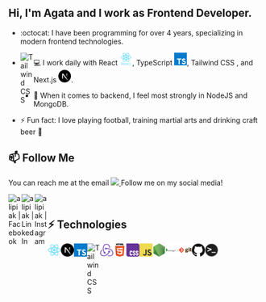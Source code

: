 ## Hi, I'm Agata and I work as Frontend Developer. 

- :octocat: I have been programming for over 4 years, specializing in modern frontend technologies.

- 💻 I work daily with React <img src="https://raw.githubusercontent.com/devicons/devicon/master/icons/react/react-original-wordmark.svg" alt="react" width="25" height="25" />, TypeScript <img src="https://raw.githubusercontent.com/github/explore/80688e429a7d4ef2fca1e82350fe8e3517d3494d/topics/typescript/typescript.png" alt="typescript" width="25" height="25" />, Tailwind CSS <img align="left" alt="Tailwind CSS" width="26px" src="https://cdn.simpleicons.org/tailwindcss/06B6D4" />, and Next.js <img src="https://raw.githubusercontent.com/devicons/devicon/master/icons/nextjs/nextjs-original.svg" alt="nextjs" width="25" height="25" />.

- 🌱 When it comes to backend, I feel most strongly in NodeJS and MongoDB.

- ⚡ Fun fact: I love playing football, training martial arts and drinking craft beer 🤣

## 📫 Follow Me

You can reach me at the email <a href="mailto:agatalipiak25@gmail.com"> <img src="https://img.icons8.com/fluent/48/000000/gmail.png" width="26px"/> </a>
Follow me on my social media!

[<img align="left" alt="alipiak | Facebook" width="26px" src="https://img.icons8.com/fluent/48/000000/facebook-new.png" width="3.5%" />][facebook]
[<img align="left" alt="alipiak | LinkedIn" width="26px" src="https://img.icons8.com/color/48/000000/linkedin.png" width="3.5%" />][linkedin]
[<img align="left" alt="alipiak | Instagram" width="26px" src="https://img.icons8.com/fluent/48/000000/instagram-new.png" width="3.5%" />][instagram]

<br>

## ⚡ Technologies

<img align="left" alt="React" width="26px" src="https://raw.githubusercontent.com/devicons/devicon/master/icons/react/react-original.svg" /> <img align="left" alt="Next.js" width="26px" src="https://raw.githubusercontent.com/devicons/devicon/master/icons/nextjs/nextjs-original.svg" /> <img align="left" alt="TypeScript" width="26px" src="https://raw.githubusercontent.com/github/explore/80688e429a7d4ef2fca1e82350fe8e3517d3494d/topics/typescript/typescript.png" /> <img align="left" alt="Tailwind CSS" width="26px" src="https://cdn.simpleicons.org/tailwindcss/06B6D4" /> <img align="left" alt="Redux" width="26px" src="https://raw.githubusercontent.com/devicons/devicon/master/icons/redux/redux-original.svg" /> <img align="left" alt="HTML5" width="26px" src="https://raw.githubusercontent.com/github/explore/80688e429a7d4ef2fca1e82350fe8e3517d3494d/topics/html/html.png" /> <img align="left" alt="CSS3" width="26px" src="https://raw.githubusercontent.com/github/explore/80688e429a7d4ef2fca1e82350fe8e3517d3494d/topics/css/css.png" /> <img align="left" alt="JavaScript" width="26px" src="https://raw.githubusercontent.com/github/explore/80688e429a7d4ef2fca1e82350fe8e3517d3494d/topics/javascript/javascript.png" /> <img align="left" alt="Node.js" width="26px" src="https://raw.githubusercontent.com/github/explore/80688e429a7d4ef2fca1e82350fe8e3517d3494d/topics/nodejs/nodejs.png" /> <img align="left" alt="MongoDB" width="26px" src="https://raw.githubusercontent.com/github/explore/80688e429a7d4ef2fca1e82350fe8e3517d3494d/topics/mongodb/mongodb.png" /> <img align="left" alt="Git" width="26px" src="https://raw.githubusercontent.com/github/explore/80688e429a7d4ef2fca1e82350fe8e3517d3494d/topics/git/git.png" /> <img align="left" alt="GitHub" width="26px" src="https://raw.githubusercontent.com/github/explore/78df643247d429f6cc873026c0622819ad797942/topics/github/github.png" /> <img align="left" alt="Terminal" width="26px" src="https://raw.githubusercontent.com/github/explore/80688e429a7d4ef2fca1e82350fe8e3517d3494d/topics/terminal/terminal.png" /> <br clear="left" />


[instagram]: https://www.instagram.com/gunin25/?hl=pl
[linkedin]: https://www.linkedin.com/in/agata-lipiak-67aa50162/
[facebook]: https://www.facebook.com/agata.sobstyl
